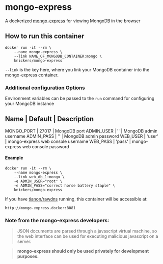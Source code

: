 # mongo-express

A dockerized [mongo-express](https://github.com/andzdroid/mongo-express) for viewing MongoDB in the browser

## How to run this container

	docker run -it --rm \
		--name mongo-express \
		--link NAME_OF_MONGODB_CONTAINER:mongo \
		knickers/mongo-express

`--link` is the key here, where you link your MongoDB container into the mongo-express container.

### Additional configuration Options

Environment variables can be passed to the `run` command for configuring your MongoDB instance

Name | Default | Description
----------------------------
MONGO_PORT | 27017 | MongoDB port
ADMIN_USER | '' | MongoDB admin username
ADMIN_PASS | '' | MongoDB admin password
WEB_USER | 'user' | mongo-express web console username
WEB_PASS | 'pass' | mongo-express web console password

#### Example

	docker run -it --rm \
		--name mongo-express \
		--link web_db_1:mongo \
		-e ADMIN_USER="root" \
		-e ADMIN_PASS="correct horse battery staple" \
		knickers/mongo-express

If you have [tianon/rawdns](https://github.com/tianon/rawdns) running, this container will be accessible at:

`http://mongo-express.docker:8081`

### Note from the mongo-express developers:

> JSON documents are parsed through a javascript virtual machine, so the web interface can be used for executing malicious javascript on a server.

> **mongo-express should only be used privately for development purposes.**
